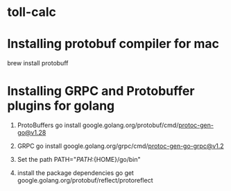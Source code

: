 # toll-calc

# Installing protobuf compiler for mac

brew install protobuff

# Installing GRPC and Protobuffer plugins for golang

1. ProtoBuffers
   go install google.golang.org/protobuf/cmd/protoc-gen-go@v1.28

2. GRPC
   go install google.golang.org/grpc/cmd/protoc-gen-go-grpc@v1.2

3. Set the path
   PATH="${PATH}:${HOME}/go/bin"

4. install the package dependencies
   go get google.golang.org/protobuf/reflect/protoreflect
